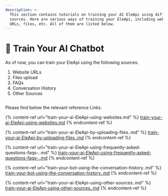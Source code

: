 ```yaml
---
description: >-
  This section contains tutorials on training your AI EleApi using different
  sources. Here are various ways of training your EleApi, including website
  URLs, files, etc. All of them are listed below.
---
```


# 📖 Train Your AI Chatbot

As of now, you can train your EleApi using the following sources.

1. Website URLs
2. Files upload
3. FAQs
4. Conversation History
5. Other Sources

<figure><img src="../../../../.gitbook/assets/1 – 44.png" alt=""><figcaption></figcaption></figure>

Please find below the relevant reference Links.

{% content-ref url="train-your-ai-EleApi-using-websites.md" %}
[train-your-ai-EleApi-using-websites.md](train-your-ai-EleApi-using-websites.md)
{% endcontent-ref %}

{% content-ref url="train-your-ai-EleApi-by-uploading-files..md" %}
[train-your-ai-EleApi-by-uploading-files..md](train-your-ai-EleApi-by-uploading-files..md)
{% endcontent-ref %}

{% content-ref url="train-your-ai-EleApi-using-frequently-asked-questions-faqs-..md" %}
[train-your-ai-EleApi-using-frequently-asked-questions-faqs-..md](train-your-ai-EleApi-using-frequently-asked-questions-faqs-..md)
{% endcontent-ref %}

{% content-ref url="train-your-bot-using-the-conversation-history..md" %}
[train-your-bot-using-the-conversation-history..md](train-your-bot-using-the-conversation-history..md)
{% endcontent-ref %}

{% content-ref url="train-your-ai-EleApi-using-other-sources..md" %}
[train-your-ai-EleApi-using-other-sources..md](train-your-ai-EleApi-using-other-sources..md)
{% endcontent-ref %}
